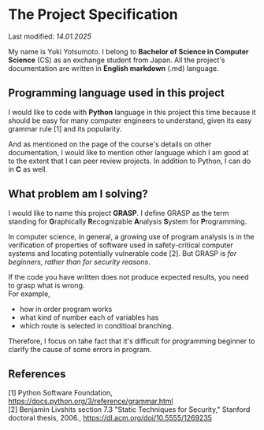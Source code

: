 # The Project Specification
Last modified: *14.01.2025*

My name is Yuki Yotsumoto. I belong to **Bachelor of Science in Computer Science** (CS) as an exchange student from Japan. All the project's documentation are written in **English markdown** (.md) language.

## Programming language used in this project
I would like to code with **Python** language in this project this time because it should be easy for many computer engineers to understand, given its easy grammar rule [1] and its popularity.

And as mentioned on the page of the course's details on other documentation, I would like to mention other language which I am good at to the extent that I can peer review projects. In addition to Python, I can do in **C** as well.

## What problem am I solving?
I would like to name this project **GRASP**.
I define GRASP as the term standing for 
**G**raphically **R**ecognizable **A**nalysis **S**ystem for **P**rogramming. 

In computer science, in general, a growing use of program analysis is in the verification of properties of software used in safety-critical computer systems and locating potentially vulnerable code [2]. But GRASP is *for beginners, rather than for security reasons*.

If the code you have written does not produce expected results, you need to grasp what is wrong.  
For example,  
- how in order program works
- what kind of number each of variables has
- which route is selected in conditioal branching.

Therefore, I focus on tahe fact that it's difficult for programming beginner to clarify the cause of some errors in program. 

## References
[1] Python Software Foundation, https://docs.python.org/3/reference/grammar.html  
[2] Benjamin Livshits section 7.3 "Static Techniques for Security," Stanford doctoral thesis, 2006., https://dl.acm.org/doi/10.5555/1269235


